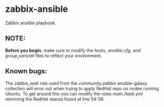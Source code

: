 # zabbix-ansible

Zabbix ansible playbook.

## NOTE:

**Before you begin**, make sure to modify the *hosts*, *ansible.cfg*, and *group_vars/all* files to reflect your environment.

## Known bugs:

The *zabbix_web* role used from the *community.zabbix* ansible-galaxy collection will error out when trying to apply RedHat repo on nodes running Ubuntu. To get around this you can modify the roles *main./task.yml* removing the RedHat stanza found at line 54-58.
